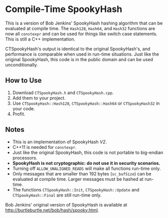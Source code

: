 # Compile-Time SpookyHash

This is a version of Bob Jenkins' SpookyHash hashing algorithm that can be evaluated at compile time.  The `Hash128`, `Hash64`, and `Hash32` functions are now all `constexpr` and can be used for things like switch case statements.  This is still a C++ implementation.

CTSpookyHash's output is identical to the original SpookyHash's, and performance is comparable when used in  run-time situations.  Just like the original SpookyHash, this code is in the public domain and can be used unconditionally.

## How to Use

1. Download `CTSpookyHash.h` and `CTSpookyHash.cpp`.
2. Add them to your project.
3. Use `CTSpookyHash::Hash128`, `CTSpookyHash::Hash64` or `CTSpookyHash32` in your code.
4. Profit.

## Notes

* This is an implementation of SpookyHash *V2*.
* C++11 is needed for `constexpr`.
* Just like the original SpookyHash, this code is not portable to big-endian processors.
* **SpookyHash is not cryptographic: do not use it in security scenarios.**
* Turning off `ALLOW_UNALIGNED_READS` will make all functions run-time only.
* Only messages that are smaller than 192 bytes (`sc_bufSize`) can be evaluated at compile time.  Larger messages must be hashed at run-time.
* The functions `CTSpookyHash::Init`, `CTSpookyHash::Update` and `CTSpookyHash::Final` are still run-time only.

Bob Jenkins' original version of SpookyHash is available at http://burtleburtle.net/bob/hash/spooky.html.